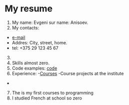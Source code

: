# My resume #

1. My name: Evgeni sur name: Anisoev.
2. My contacts:
 * [e-mail](trash_jack@mail.ru)
 * Addres: City, street, home.
 * tel: +375 29 123 45 67
3. 
4. Skills almost zero.
5. Code examples: [code](https://github.com/nupaT/warmup)
6. Experience: 
 -[Courses](https://www.codecademy.com/users/nupaT/achievements)
 -Course projects at the institute
 -
7. The is my first courses to programming
8. I studied French at school so zero